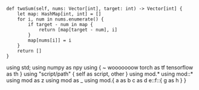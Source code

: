 
```vk
def twoSum(self, nums: Vector[int], target: int) -> Vector[int] {
    let map: HashMap[int, int] = []
    for i, num in nums.enumerate() {
        if target - num in map {
            return [map[target - num], i]
        }
        map[nums[i]] = i
    }
    return []
}
```

using std;
using numpy as npy 
using {
    ~ wooooooow
    torch as tf
    tensorflow as th
}
using "script/path" {
    self as script, other
}
using mod.*
using mod::*
using mod as z
using mod as _
using mod.{
	a as b
	c as d
	e::f::{
        g as h
	}
}